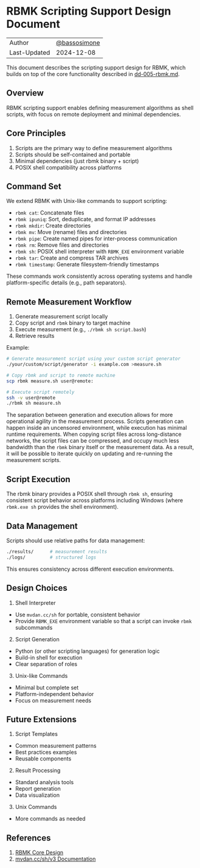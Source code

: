 # RBMK Scripting Support Design Document

|              |                                                |
|--------------|------------------------------------------------|
| Author       | [@bassosimone](https://github.com/bassosimone) |
| Last-Updated | 2024-12-08                                     |

This document describes the scripting support design
for RBMK, which builds on top of the core functionality
described in [dd-005-rbmk.md](dd-005-rbmk.md).

## Overview

RBMK scripting support enables defining measurement
algorithms as shell scripts, with focus on remote deployment
and minimal dependencies.

## Core Principles

1. Scripts are the primary way to define measurement algorithms
2. Scripts should be self-contained and portable
3. Minimal dependencies (just rbmk binary + script)
4. POSIX shell compatibility across platforms

## Command Set

We extend RBMK with Unix-like commands to support scripting:

- `rbmk cat`: Concatenate files
- `rbmk ipuniq`: Sort, deduplicate, and format IP addresses
- `rbmk mkdir`: Create directories
- `rbmk mv`: Move (rename) files and directories
- `rbmk pipe`: Create named pipes for inter-process communication
- `rbmk rm`: Remove files and directories
- `rbmk sh`: POSIX shell interpreter with `RBMK_EXE` environment variable
- `rbmk tar`: Create and compress TAR archives
- `rbmk timestamp`: Generate filesystem-friendly timestamps

These commands work consistently across operating systems and handle
platform-specific details (e.g., path separators).

## Remote Measurement Workflow

1. Generate measurement script locally
2. Copy script and `rbmk` binary to target machine
3. Execute measurement (e.g., `./rbmk sh script.bash`)
4. Retrieve results

Example:

```bash
# Generate measurement script using your custom script generator
./your/custom/script/generator -i example.com >measure.sh

# Copy rbmk and script to remote machine
scp rbmk measure.sh user@remote:

# Execute script remotely
ssh -v user@remote
./rbmk sh measure.sh
```

The separation between generation and execution allows for more
operational agility in the measurement process. Scripts generation
can happen inside an uncensored environment, while execution has
minimal runtime requirements. When copying script files across
long-distance networks, the script files can be compressed, and
occupy much less bandwidth than the `rbmk` binary itself or
the measurement data. As a result, it will be possible to iterate
quickly on updating and re-running the measurement scripts.

## Script Execution

The rbmk binary provides a POSIX shell through `rbmk sh`,
ensuring consistent script behavior across platforms including
Windows (where `rbmk.exe sh` provides the shell environment).

## Data Management

Scripts should use relative paths for data management:
```bash
./results/      # measurement results
./logs/         # structured logs
```

This ensures consistency across different execution environments.

## Design Choices

1. Shell Interpreter
- Use `mvdan.cc/sh` for portable, consistent behavior
- Provide `RBMK_EXE` environment variable so that a script can
invoke `rbmk` subcommands

2. Script Generation
- Python (or other scripting languages) for generation logic
- Build-in shell for execution
- Clear separation of roles

3. Unix-like Commands
- Minimal but complete set
- Platform-independent behavior
- Focus on measurement needs

## Future Extensions

1. Script Templates
- Common measurement patterns
- Best practices examples
- Reusable components

2. Result Processing
- Standard analysis tools
- Report generation
- Data visualization

3. Unix Commands
- More commands as needed

## References

1. [RBMK Core Design](dd-005-rbmk.md)
2. [mvdan.cc/sh/v3 Documentation](https://pkg.go.dev/mvdan.cc/sh/v3)

